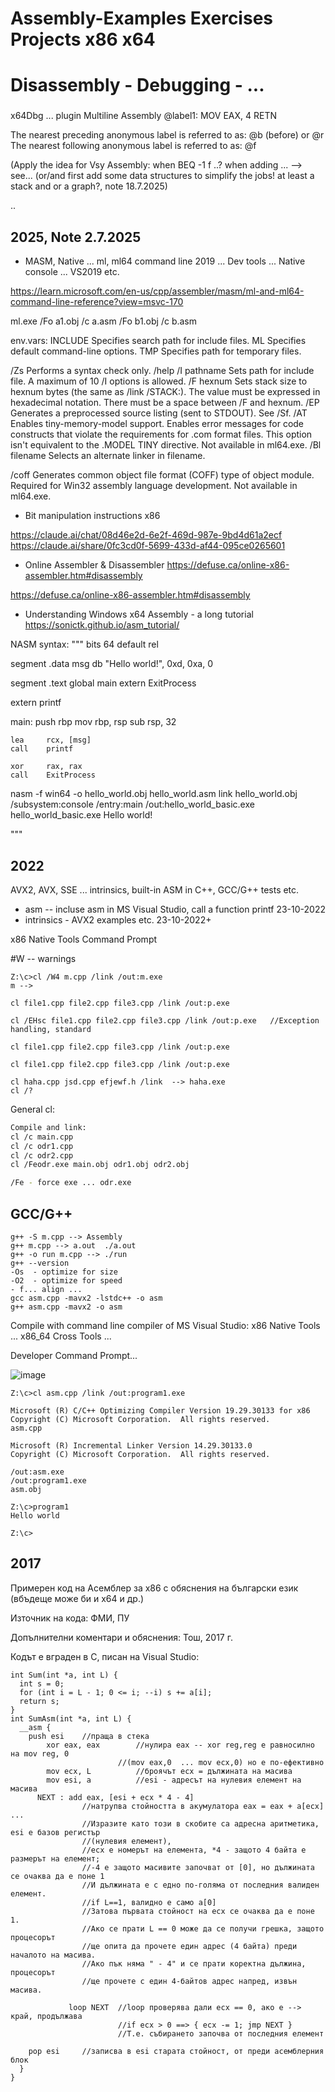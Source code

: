 # Assembly-Examples Exercises Projects x86 x64 
# Disassembly - Debugging - ... 

###
x64Dbg ... plugin
Multiline Assembly
@label1:
   MOV EAX, 4
   RETN

The nearest preceding anonymous label is referred to as: @b  (before) or @r
The nearest following anonymous label is referred to as:  @f

(Apply the idea for Vsy Assembly: when BEQ -1 f ..? when adding ... --> see... (or/and first add some data structures to simplify the jobs! at least a stack and or a graph?, note 18.7.2025)

..

## 2025, Note 2.7.2025

* MASM, Native ... ml, ml64 command line
2019 ... Dev tools ... Native console ... VS2019 etc.

https://learn.microsoft.com/en-us/cpp/assembler/masm/ml-and-ml64-command-line-reference?view=msvc-170

ml.exe /Fo a1.obj /c a.asm /Fo b1.obj /c b.asm

env.vars:
INCLUDE	Specifies search path for include files.
ML	Specifies default command-line options.
TMP	Specifies path for temporary files.

/Zs	Performs a syntax check only.
/help
/I pathname	Sets path for include file. A maximum of 10 /I options is allowed.
/F hexnum	Sets stack size to hexnum bytes (the same as /link /STACK:<number>). The value must be expressed in hexadecimal notation. There must be a space between /F and hexnum.
/EP	Generates a preprocessed source listing (sent to STDOUT). See /Sf.
/AT	Enables tiny-memory-model support. Enables error messages for code constructs that violate the requirements for .com format files. This option isn't equivalent to the .MODEL TINY directive.
Not available in ml64.exe.
/Bl filename	Selects an alternate linker in filename.

/coff	Generates common object file format (COFF) type of object module. Required for Win32 assembly language development.
Not available in ml64.exe.


* Bit manipulation instructions x86

https://claude.ai/chat/08d46e2d-6e2f-469d-987e-9bd4d61a2ecf
https://claude.ai/share/0fc3cd0f-5699-433d-af44-095ce0265601

*  Online Assembler & Disassembler 
https://defuse.ca/online-x86-assembler.htm#disassembly

https://defuse.ca/online-x86-assembler.htm#disassembly


* Understanding Windows x64 Assembly - a long tutorial
https://sonictk.github.io/asm_tutorial/

NASM syntax:
"""
bits 64
default rel

segment .data
    msg db "Hello world!", 0xd, 0xa, 0

segment .text
global main
extern ExitProcess

extern printf

main:
    push    rbp
    mov     rbp, rsp
    sub     rsp, 32

    lea     rcx, [msg]
    call    printf

    xor     rax, rax
    call    ExitProcess
    
nasm -f win64 -o hello_world.obj hello_world.asm
link hello_world.obj /subsystem:console /entry:main /out:hello_world_basic.exe
hello_world_basic.exe
Hello world!

"""

## 2022

AVX2, AVX, SSE ... intrinsics, built-in ASM in C++, GCC/G++ tests etc.

* asm -- incluse asm in MS Visual Studio, call a function printf  23-10-2022
* intrinsics - AVX2 examples etc.  23-10-2022+

x86 Native Tools Command Prompt

#W -- warnings

```
Z:\c>cl /W4 m.cpp /link /out:m.exe
m -->

cl file1.cpp file2.cpp file3.cpp /link /out:p.exe

cl /EHsc file1.cpp file2.cpp file3.cpp /link /out:p.exe   //Exception handling, standard

cl file1.cpp file2.cpp file3.cpp /link /out:p.exe

cl file1.cpp file2.cpp file3.cpp /link /out:p.exe

cl haha.cpp jsd.cpp efjewf.h /link  --> haha.exe
cl /?

```
General cl:

```bash
Compile and link:
cl /c main.cpp
cl /c odr1.cpp
cl /c odr2.cpp
cl /Feodr.exe main.obj odr1.obj odr2.obj

/Fe - force exe ... odr.exe
```


## GCC/G++

```
g++ -S m.cpp --> Assembly
g++ m.cpp --> a.out  ./a.out
g++ -o run m.cpp --> ./run
g++ --version
-Os  - optimize for size
-O2  - optimize for speed
- f... align ... 
gcc asm.cpp -mavx2 -lstdc++ -o asm
g++ asm.cpp -mavx2 -o asm
```


Compile with command line compiler of MS Visual Studio:
x86 Native Tools ...
x86_64 Cross Tools ...

Developer Command Prompt... 

![image](https://user-images.githubusercontent.com/23367640/197369736-881c720c-915f-4f50-8ff9-fcaad2215150.png)

``` 
Z:\c>cl asm.cpp /link /out:program1.exe
```

```batch
Microsoft (R) C/C++ Optimizing Compiler Version 19.29.30133 for x86
Copyright (C) Microsoft Corporation.  All rights reserved.
asm.cpp

Microsoft (R) Incremental Linker Version 14.29.30133.0
Copyright (C) Microsoft Corporation.  All rights reserved.

/out:asm.exe
/out:program1.exe
asm.obj

Z:\c>program1
Hello world

Z:\c>
```

## 2017

Примерен код на Асемблер за x86 с обяснения на български език (вбъдеще може би и x64 и др.)

Източник на кода: ФМИ, ПУ

Допълнителни коментари и обяснения: Тош, 2017 г.


Кодът е вграден в С, писан на Visual Studio:

```
int Sum(int *a, int L) {
  int s = 0;
  for (int i = L - 1; 0 <= i; --i) s += a[i];
  return s;
}
int SumAsm(int *a, int L) {
  __asm {
    push esi	//праща в стека
        xor eax, eax		//нулира eax -- xor reg,reg е равносилно на mov reg, 0
                        //(mov eax,0  ... mov ecx,0) но е по-ефективно
        mov ecx, L			//броячът ecx = дължината на масива
        mov esi, a			//esi - адресът на нулевия елемент на масива
      NEXT : add eax, [esi + ecx * 4 - 4]
				//натрупва стойността в акумулатора eax = eax + a[ecx] ... 
				//Изразите като този в скобите са адресна аритметика, esi е базов регистър
				//(нулевия елемент),
				//ecx е номерът на елемента, *4 - защото 4 байта е размерът на елемент;
				//-4 е защото масивите започват от [0], но дължината се очаква да е поне 1
				//И дължината е с едно по-голяма от последния валиден елемент.
				//if L==1, валидно е само a[0]
				//Затова първата стойност на ecx се очаква да е поне 1.
				//Ако се прати L == 0 може да се получи грешка, защото процесорът
				//ще опита да прочете един адрес (4 байта) преди началото на масива.
				//Ако пък няма " - 4" и се прати коректна дължина, процесорът
				//ще прочете с един 4-байтов адрес напред, извън масива.
						
             loop NEXT	//loop проверява дали ecx == 0, ако е --> край, продължава
						//if ecx > 0 ==> { ecx -= 1; jmp NEXT }
						//T.e. събирането започва от последния елемент

    pop esi		//записва в esi старата стойност, от преди асемблерния блок
  }
}
```
